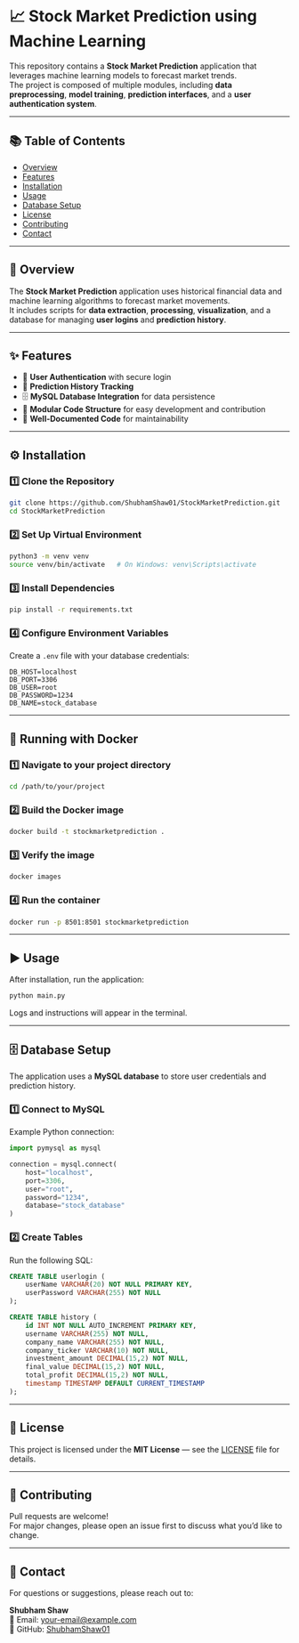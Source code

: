 # 📈 Stock Market Prediction using Machine Learning

This repository contains a **Stock Market Prediction** application that leverages machine learning models to forecast market trends.  
The project is composed of multiple modules, including **data preprocessing**, **model training**, **prediction interfaces**, and a **user authentication system**.

---

## 📚 Table of Contents
- [Overview](#overview)
- [Features](#features)
- [Installation](#installation)
- [Usage](#usage)
- [Database Setup](#database-setup)
- [License](#license)
- [Contributing](#contributing)
- [Contact](#contact)

---

## 📝 Overview
The **Stock Market Prediction** application uses historical financial data and machine learning algorithms to forecast market movements.  
It includes scripts for **data extraction**, **processing**, **visualization**, and a database for managing **user logins** and **prediction history**.

---

## ✨ Features
- 🔐 **User Authentication** with secure login
- 📜 **Prediction History Tracking**
- 🗄 **MySQL Database Integration** for data persistence
- 🧩 **Modular Code Structure** for easy development and contribution
- 📝 **Well-Documented Code** for maintainability

---

## ⚙️ Installation

### 1️⃣ Clone the Repository
```bash
git clone https://github.com/ShubhamShaw01/StockMarketPrediction.git
cd StockMarketPrediction
```

### 2️⃣ Set Up Virtual Environment
```bash
python3 -m venv venv
source venv/bin/activate   # On Windows: venv\Scripts\activate
```

### 3️⃣ Install Dependencies
```bash
pip install -r requirements.txt
```

### 4️⃣ Configure Environment Variables
Create a `.env` file with your database credentials:
```env
DB_HOST=localhost
DB_PORT=3306
DB_USER=root
DB_PASSWORD=1234
DB_NAME=stock_database
```

---

## 🐳 Running with Docker

### 1️⃣ Navigate to your project directory
```bash
cd /path/to/your/project
```

### 2️⃣ Build the Docker image
```bash
docker build -t stockmarketprediction .
```

### 3️⃣ Verify the image
```bash
docker images
```

### 4️⃣ Run the container
```bash
docker run -p 8501:8501 stockmarketprediction
```

---

## ▶️ Usage
After installation, run the application:
```bash
python main.py
```
Logs and instructions will appear in the terminal.

---

## 🗄 Database Setup

The application uses a **MySQL database** to store user credentials and prediction history.

### 1️⃣ Connect to MySQL
Example Python connection:
```python
import pymysql as mysql

connection = mysql.connect(
    host="localhost",
    port=3306,
    user="root",
    password="1234",
    database="stock_database"
)
```

### 2️⃣ Create Tables
Run the following SQL:
```sql
CREATE TABLE userlogin (
    userName VARCHAR(20) NOT NULL PRIMARY KEY,
    userPassword VARCHAR(255) NOT NULL
);

CREATE TABLE history (
    id INT NOT NULL AUTO_INCREMENT PRIMARY KEY,
    username VARCHAR(255) NOT NULL,
    company_name VARCHAR(255) NOT NULL,
    company_ticker VARCHAR(10) NOT NULL,
    investment_amount DECIMAL(15,2) NOT NULL,
    final_value DECIMAL(15,2) NOT NULL,
    total_profit DECIMAL(15,2) NOT NULL,
    timestamp TIMESTAMP DEFAULT CURRENT_TIMESTAMP
);
```

---

## 📜 License
This project is licensed under the **MIT License** — see the [LICENSE](LICENSE) file for details.

---

## 🤝 Contributing
Pull requests are welcome!  
For major changes, please open an issue first to discuss what you’d like to change.

---

## 📧 Contact
For questions or suggestions, please reach out to:

**Shubham Shaw**  
📩 Email: your-email@example.com  
🔗 GitHub: [ShubhamShaw01](https://github.com/ShubhamShaw01)
